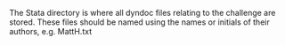 The Stata directory is where all dyndoc files relating to the challenge are stored. These files should be named using the names or initials of their authors, e.g. MattH.txt
